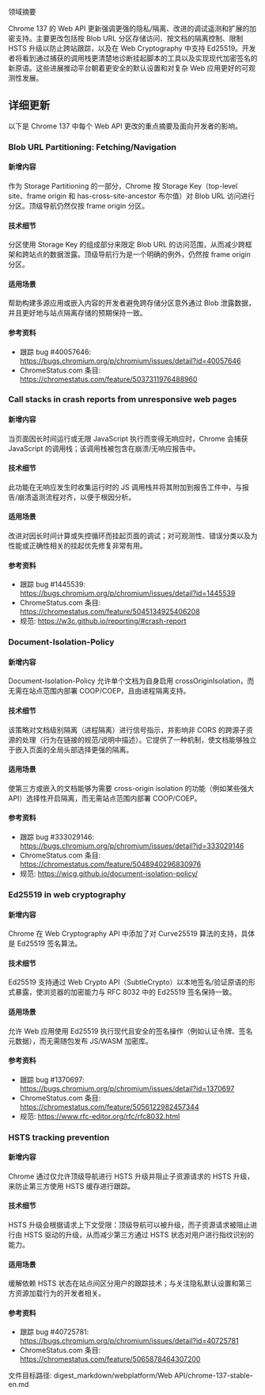 领域摘要

Chrome 137 的 Web API 更新强调更强的隐私/隔离、改进的调试遥测和扩展的加密支持。主要更改包括按 Blob URL 分区存储访问、按文档的隔离控制、限制 HSTS 升级以防止跨站跟踪，以及在 Web Cryptography 中支持 Ed25519。开发者将看到通过捕获的调用栈更清楚地诊断挂起脚本的工具以及实现现代加密签名的新原语。这些进展推动平台朝着更安全的默认设置和对复杂 Web 应用更好的可观测性发展。

## 详细更新

以下是 Chrome 137 中每个 Web API 更改的重点摘要及面向开发者的影响。

### Blob URL Partitioning: Fetching/Navigation

#### 新增内容
作为 Storage Partitioning 的一部分，Chrome 按 Storage Key（top-level site、frame origin 和 has-cross-site-ancestor 布尔值）对 Blob URL 访问进行分区。顶级导航仍然仅按 frame origin 分区。

#### 技术细节
分区使用 Storage Key 的组成部分来限定 Blob URL 的访问范围，从而减少跨框架和跨站点的数据泄露。顶级导航行为是一个明确的例外，仍然按 frame origin 分区。

#### 适用场景
帮助构建多源应用或嵌入内容的开发者避免跨存储分区意外通过 Blob 泄露数据，并且更好地与站点隔离存储的预期保持一致。

#### 参考资料
- 跟踪 bug #40057646: https://bugs.chromium.org/p/chromium/issues/detail?id=40057646
- ChromeStatus.com 条目: https://chromestatus.com/feature/5037311976488960

### Call stacks in crash reports from unresponsive web pages

#### 新增内容
当页面因长时间运行或无限 JavaScript 执行而变得无响应时，Chrome 会捕获 JavaScript 的调用栈；该调用栈被包含在崩溃/无响应报告中。

#### 技术细节
此功能在无响应发生时收集运行时的 JS 调用栈并将其附加到报告工件中，与报告/崩溃遥测流程对齐，以便于根因分析。

#### 适用场景
改进对因长时间计算或失控循环而挂起页面的调试；对可观测性、错误分类以及为性能或正确性相关的挂起优先修复非常有用。

#### 参考资料
- 跟踪 bug #1445539: https://bugs.chromium.org/p/chromium/issues/detail?id=1445539
- ChromeStatus.com 条目: https://chromestatus.com/feature/5045134925406208
- 规范: https://w3c.github.io/reporting/#crash-report

### Document-Isolation-Policy

#### 新增内容
Document-Isolation-Policy 允许单个文档为自身启用 crossOriginIsolation，而无需在站点范围内部署 COOP/COEP，且由进程隔离支持。

#### 技术细节
该策略对文档级别隔离（进程隔离）进行信号指示，并影响非 CORS 的跨源子资源的处理（行为在链接的规范/说明中描述）。它提供了一种机制，使文档能够独立于嵌入页面的全局头部选择更强的隔离。

#### 适用场景
使第三方或嵌入的文档能够为需要 cross-origin isolation 的功能（例如某些强大 API）选择性开启隔离，而无需站点范围内部署 COOP/COEP。

#### 参考资料
- 跟踪 bug #333029146: https://bugs.chromium.org/p/chromium/issues/detail?id=333029146
- ChromeStatus.com 条目: https://chromestatus.com/feature/5048940296830976
- 规范: https://wicg.github.io/document-isolation-policy/

### Ed25519 in web cryptography

#### 新增内容
Chrome 在 Web Cryptography API 中添加了对 Curve25519 算法的支持，具体是 Ed25519 签名算法。

#### 技术细节
Ed25519 支持通过 Web Crypto API（SubtleCrypto）以本地签名/验证原语的形式暴露，使浏览器的加密能力与 RFC 8032 中的 Ed25519 签名保持一致。

#### 适用场景
允许 Web 应用使用 Ed25519 执行现代且安全的签名操作（例如认证令牌、签名元数据），而无需随包发布 JS/WASM 加密库。

#### 参考资料
- 跟踪 bug #1370697: https://bugs.chromium.org/p/chromium/issues/detail?id=1370697
- ChromeStatus.com 条目: https://chromestatus.com/feature/5056122982457344
- 规范: https://www.rfc-editor.org/rfc/rfc8032.html

### HSTS tracking prevention

#### 新增内容
Chrome 通过仅允许顶级导航进行 HSTS 升级并阻止子资源请求的 HSTS 升级，来防止第三方使用 HSTS 缓存进行跟踪。

#### 技术细节
HSTS 升级会根据请求上下文受限：顶级导航可以被升级，而子资源请求被阻止进行由 HSTS 驱动的升级，从而减少第三方通过 HSTS 状态对用户进行指纹识别的能力。

#### 适用场景
缓解依赖 HSTS 状态在站点间区分用户的跟踪技术；与关注隐私默认设置和第三方资源加载行为的开发者相关。

#### 参考资料
- 跟踪 bug #40725781: https://bugs.chromium.org/p/chromium/issues/detail?id=40725781
- ChromeStatus.com 条目: https://chromestatus.com/feature/5065878464307200

文件目标路径:
digest_markdown/webplatform/Web API/chrome-137-stable-en.md
